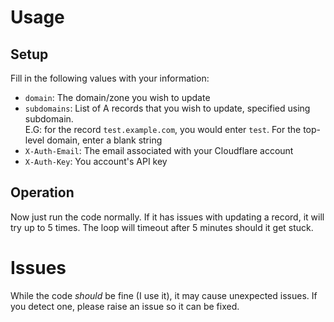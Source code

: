 # Usage
## Setup
Fill in the following values with your information:
 - `domain`: The domain/zone you wish to update
 - `subdomains`: List of A records that you wish to update, specified using subdomain.<br/>
      E.G: for the record `test.example.com`, you would enter `test`. For the top-level domain, enter a blank string
 - `X-Auth-Email`: The email associated with your Cloudflare account
 - `X-Auth-Key`: You account's API key
 
 ## Operation
 Now just run the code normally. If it has issues with updating a record, it will try up to 5 times. The loop will timeout after 5 minutes should it get stuck.
 
 # Issues
 While the code *should* be fine (I use it), it may cause unexpected issues. If you detect one, please raise an issue so it can be fixed.
 
